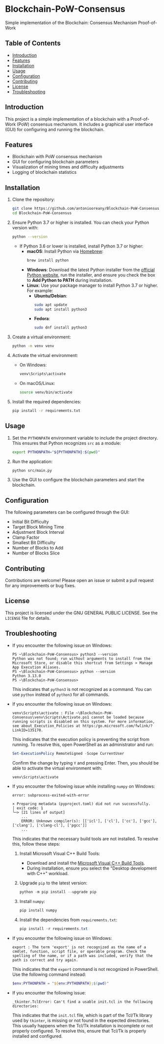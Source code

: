 [//]: # ()
[//]: # ()
[//]: # (# Blockchain-PoW-Consensus)

[//]: # ()
[//]: # (Simple implementation of the Blockchain: Consensus Mechanism Proof-of-Work)

[//]: # ()
[//]: # (## Table of Contents)

[//]: # (- [Introduction]&#40;#introduction&#41;)

[//]: # (- [Features]&#40;#features&#41;)

[//]: # (- [Installation]&#40;#installation&#41;)

[//]: # (- [Usage]&#40;#usage&#41;)

[//]: # (- [Configuration]&#40;#configuration&#41;)

[//]: # (- [Contributing]&#40;#contributing&#41;)

[//]: # (- [License]&#40;#license&#41;)

[//]: # ()
[//]: # (## Introduction)

[//]: # (This project is a simple implementation of a blockchain with a Proof-of-Work &#40;PoW&#41; consensus mechanism. It includes a graphical user interface &#40;GUI&#41; for configuring and running the blockchain.)

[//]: # ()
[//]: # (## Features)

[//]: # (- Blockchain with PoW consensus mechanism)

[//]: # (- GUI for configuring blockchain parameters)

[//]: # (- Visualization of mining times and difficulty adjustments)

[//]: # (- Logging of blockchain statistics)

[//]: # ()
[//]: # (## Installation)

[//]: # (1. Clone the repository:)

[//]: # (    ```bash)

[//]: # (    git clone https://github.com/antoniooreany/Blockchain-PoW-Consensus.git)

[//]: # (    cd Blockchain-PoW-Consensus)

[//]: # (    ```)

[//]: # ()
[//]: # (2. Ensure Python 3.7 or higher is installed. You can check your Python version with:)

[//]: # (    ```bash)

[//]: # (    python3 --version)

[//]: # (    ```)

[//]: # (    - If Python 3.6 or lower is installed, install Python 3.7 or higher:)

[//]: # (      - **macOS**: Install Python via [Homebrew]&#40;https://brew.sh/&#41;:)

[//]: # (        ```bash)

[//]: # (        brew install python)

[//]: # (        ```)

[//]: # (      - **Windows**: Download the latest Python installer from the [official Python website]&#40;https://www.python.org/downloads/&#41;, run the installer, and ensure you check the box to **Add Python to PATH** during installation.)

[//]: # (      - **Linux**: Use your package manager to install Python 3.7 or higher. For example:)

[//]: # (        - **Ubuntu/Debian**:)

[//]: # (          ```bash)

[//]: # (          sudo apt update)

[//]: # (          sudo apt install python3)

[//]: # (          ```)

[//]: # (        - **Fedora**:)

[//]: # (          ```bash)

[//]: # (          sudo dnf install python3)

[//]: # (          ```)

[//]: # ()
[//]: # (3. Create a virtual environment:)

[//]: # (    ```bash)

[//]: # (    python3 -m venv venv)

[//]: # (    ```)

[//]: # ()
[//]: # (4. Activate the virtual environment:)

[//]: # (    - On Windows:)

[//]: # (        ```bash)

[//]: # (        venv\Scripts\activate)

[//]: # (        ```)

[//]: # (    - On macOS/Linux:)

[//]: # (        ```bash)

[//]: # (        source venv/bin/activate)

[//]: # (        ```)

[//]: # ()
[//]: # (5. Install the required dependencies:)

[//]: # (    ```bash)

[//]: # (    pip install -r requirements.txt)

[//]: # (    ```)

[//]: # ()
[//]: # (## Usage)

[//]: # ()
[//]: # (1. Set the `PYTHONPATH` environment variable to include the project directory. This ensures that Python recognizes `src` as a module:)

[//]: # (    ```bash)

[//]: # (    export PYTHONPATH="${PYTHONPATH}:$&#40;pwd&#41;")

[//]: # (    ```)

[//]: # ()
[//]: # (2. Run the application:)

[//]: # (    ```bash)

[//]: # (    python3 src/main.py)

[//]: # (    ```)

[//]: # ()
[//]: # (3. Use the GUI to configure the blockchain parameters and start the blockchain.)

[//]: # ()
[//]: # (## Configuration)

[//]: # (The following parameters can be configured through the GUI:)

[//]: # (- Initial Bit Difficulty)

[//]: # (- Target Block Mining Time)

[//]: # (- Adjustment Block Interval)

[//]: # (- Clamp Factor)

[//]: # (- Smallest Bit Difficulty)

[//]: # (- Number of Blocks to Add)

[//]: # (- Number of Blocks Slice)

[//]: # ()
[//]: # (## Contributing)

[//]: # (Contributions are welcome! Please open an issue or submit a pull request for any improvements or bug fixes.)

[//]: # ()
[//]: # (## License)

[//]: # (This project is licensed under the GNU GENERAL PUBLIC LICENSE. See the `LICENSE` file for details.)

[//]: # ()
[//]: # ()
[//]: # ()
[//]: # ()


# Blockchain-PoW-Consensus

Simple implementation of the Blockchain: Consensus Mechanism Proof-of-Work

## Table of Contents
- [Introduction](#introduction)
- [Features](#features)
- [Installation](#installation)
- [Usage](#usage)
- [Configuration](#configuration)
- [Contributing](#contributing)
- [License](#license)
- [Troubleshooting](#troubleshooting)

## Introduction
This project is a simple implementation of a blockchain with a Proof-of-Work (PoW) consensus mechanism. It includes a graphical user interface (GUI) for configuring and running the blockchain.

## Features
- Blockchain with PoW consensus mechanism
- GUI for configuring blockchain parameters
- Visualization of mining times and difficulty adjustments
- Logging of blockchain statistics

## Installation
1. Clone the repository:
    ```bash
    git clone https://github.com/antoniooreany/Blockchain-PoW-Consensus.git
    cd Blockchain-PoW-Consensus
    ```

2. Ensure Python 3.7 or higher is installed. You can check your Python version with:
    ```bash
    python --version
    ```
    - If Python 3.6 or lower is installed, install Python 3.7 or higher:
      - **macOS**: Install Python via [Homebrew](https://brew.sh/):
        ```bash
        brew install python
        ```
      - **Windows**: Download the latest Python installer from the [official Python website](https://www.python.org/downloads/), run the installer, and ensure you check the box to **Add Python to PATH** during installation.
      - **Linux**: Use your package manager to install Python 3.7 or higher. For example:
        - **Ubuntu/Debian**:
          ```bash
          sudo apt update
          sudo apt install python3
          ```
        - **Fedora**:
          ```bash
          sudo dnf install python3
          ```

3. Create a virtual environment:
    ```bash
    python -m venv venv
    ```

4. Activate the virtual environment:
    - On Windows:
        ```bash
        venv\Scripts\activate
        ```
    - On macOS/Linux:
        ```bash
        source venv/bin/activate
        ```

5. Install the required dependencies:
    ```bash
    pip install -r requirements.txt
    ```

## Usage

1. Set the `PYTHONPATH` environment variable to include the project directory. This ensures that Python recognizes `src` as a module:
    ```bash
    export PYTHONPATH="${PYTHONPATH}:$(pwd)"
    ```

2. Run the application:
    ```bash
    python src/main.py
    ```

3. Use the GUI to configure the blockchain parameters and start the blockchain.

## Configuration
The following parameters can be configured through the GUI:
- Initial Bit Difficulty
- Target Block Mining Time
- Adjustment Block Interval
- Clamp Factor
- Smallest Bit Difficulty
- Number of Blocks to Add
- Number of Blocks Slice

## Contributing
Contributions are welcome! Please open an issue or submit a pull request for any improvements or bug fixes.

## License
This project is licensed under the GNU GENERAL PUBLIC LICENSE. See the `LICENSE` file for details.

## Troubleshooting

- If you encounter the following issue on Windows:
    ```plaintext
    PS ~\Blockchain-PoW-Consensus> python3 --version
    Python was not found; run without arguments to install from the Microsoft Store, or disable this shortcut from Settings > Manage App Execution Aliases.
    PS ~\Blockchain-PoW-Consensus> python --version
    Python 3.13.0
    PS ~\Blockchain-PoW-Consensus>
    ```
    This indicates that `python3` is not recognized as a command. You can use `python` instead of `python3` for all commands.

- If you encounter the following issue on Windows:
    ```plaintext
    venv\Scripts\activate : File ~\Blockchain-PoW-Consensus\venv\Scripts\Activate.ps1 cannot be loaded because running scripts is disabled on this system. For more information,
    see about_Execution_Policies at https:/go.microsoft.com/fwlink/?LinkID=135170.
    ```
    This indicates that the execution policy is preventing the script from running. To resolve this, open PowerShell as an administrator and run:
    ```powershell
    Set-ExecutionPolicy RemoteSigned -Scope CurrentUser
    ```
    Confirm the change by typing `Y` and pressing Enter. Then, you should be able to activate the virtual environment with:
    ```powershell
    venv\Scripts\activate
    ```

- If you encounter the following issue while installing `numpy` on Windows:
    ```plaintext
    error: subprocess-exited-with-error

    × Preparing metadata (pyproject.toml) did not run successfully.
    │ exit code: 1
    ╰─> [21 lines of output]
        ...
        ERROR: Unknown compiler(s): [['icl'], ['cl'], ['cc'], ['gcc'], ['clang'], ['clang-cl'], ['pgcc']]
        ...
    ```
    This indicates that the necessary build tools are not installed. To resolve this, follow these steps:
    1. Install Microsoft Visual C++ Build Tools:
       - Download and install the [Microsoft Visual C++ Build Tools](https://visualstudio.microsoft.com/visual-cpp-build-tools/).
       - During installation, ensure you select the "Desktop development with C++" workload.

    2. Upgrade `pip` to the latest version:
       ```powershell
       python -m pip install --upgrade pip
       ```

    3. Install `numpy`:
       ```powershell
       pip install numpy
       ```

    4. Install the dependencies from `requirements.txt`:
       ```powershell
       pip install -r requirements.txt
       ```

- If you encounter the following issue on Windows:
    ```plaintext
    export : The term 'export' is not recognized as the name of a cmdlet, function, script file, or operable program. Check the spelling of the name, or if a path was included, verify that the path is correct and try again.
    ```
    This indicates that the `export` command is not recognized in PowerShell. Use the following command instead:
    ```powershell
    $env:PYTHONPATH = "${env:PYTHONPATH};$(pwd)"
    ```

- If you encounter the following issue:
    ```plaintext
    _tkinter.TclError: Can't find a usable init.tcl in the following directories:
    ```
    This indicates that the `init.tcl` file, which is part of the Tcl/Tk library used by `tkinter`, is missing or not found in the expected directories. This usually happens when the Tcl/Tk installation is incomplete or not properly configured. To resolve this, ensure that Tcl/Tk is properly installed and configured.